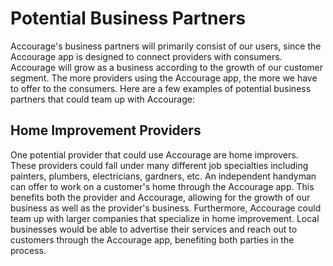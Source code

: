 # Potential Business Partners

Accourage's business partners will primarily consist of our users, since the Accourage app is designed to connect providers with consumers.
Accourage will grow as a business according to the growth of our customer segment. The more providers using the Accourage app, the more 
we have to offer to the consumers. Here are a few examples of potential business partners that could team up with Accourage:

## Home Improvement Providers
One potential provider that could use Accourage are home improvers. These providers could fall under many different job specialties including
painters, plumbers, electricians, gardners, etc.  An independent handyman can offer to work on a customer's home through the Accourage app. 
This benefits both the provider and Accourage, allowing for the growth of our business as well as the provider's business. Furthermore, 
Accourage could team up with larger companies that specialize in home improvement. Local businesses would be able to advertise their services
and reach out to customers through the Accourage app, benefiting both parties in the process.
